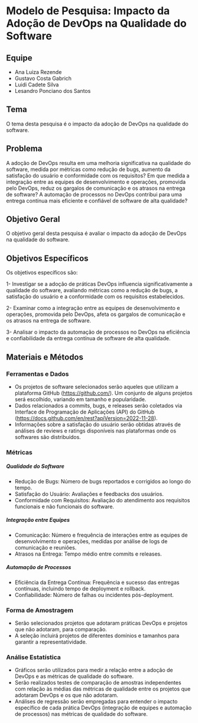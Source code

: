 
# Modelo de Pesquisa: Impacto da Adoção de DevOps na Qualidade do Software

## Equipe

* Ana Luiza Rezende
* Gustavo Costa Gabrich
* Luidi Cadete Silva
* Lesandro Ponciano dos Santos

## Tema
O tema desta pesquisa é o impacto da adoção de DevOps na qualidade do software.

## Problema
A adoção de DevOps resulta em uma melhoria significativa na qualidade do software, medida por métricas como redução de bugs, aumento da satisfação do usuário e conformidade com os requisitos? Em que medida a integração entre as equipes de desenvolvimento e operações, promovida pelo DevOps, reduz os gargalos de comunicação e os atrasos na entrega de software? A automação de processos no DevOps contribui para uma entrega contínua mais eficiente e confiável de software de alta qualidade?


## Objetivo Geral
O objetivo geral desta pesquisa é avaliar o impacto da adoção de DevOps na qualidade do software.

## Objetivos Específicos

Os objetivos específicos são:

1- Investigar se a adoção de práticas DevOps influencia significativamente a qualidade do software, avaliando métricas como a redução de bugs, a satisfação do usuário e a conformidade com os requisitos estabelecidos.

2- Examinar como a integração entre as equipes de desenvolvimento e operações, promovida pelo DevOps, afeta os gargalos de comunicação e os atrasos na entrega de software.

3- Analisar o impacto da automação de processos no DevOps na eficiência e confiabilidade da entrega contínua de software de alta qualidade.


## Materiais e Métodos
### Ferramentas e Dados
- Os projetos de software selecionados serão aqueles que utilizam a plataforma GitHub (https://github.com/). Um conjunto de alguns projetos será escolhido, variando em tamanho e popularidade.
- Dados relacionados a commits, bugs, e releases serão coletados via Interface de Programação de Aplicações (API) do GitHub (https://docs.github.com/en/rest?apiVersion=2022-11-28).
- Informações sobre a satisfação do usuário serão obtidas através de análises de reviews e ratings disponíveis nas plataformas onde os softwares são distribuídos.

### Métricas
##### Qualidade do Software
- Redução de Bugs: Número de bugs reportados e corrigidos ao longo do tempo.
- Satisfação do Usuário: Avaliações e feedbacks dos usuários.
- Conformidade com Requisitos: Avaliação do atendimento aos requisitos funcionais e não funcionais do software.

##### Integração entre Equipes
- Comunicação: Número e frequência de interações entre as equipes de desenvolvimento e operações, medidas por análise de logs de comunicação e reuniões.
- Atrasos na Entrega: Tempo médio entre commits e releases.
##### Automação de Processos
- Eficiência da Entrega Contínua: Frequência e sucesso das entregas contínuas, incluindo tempo de deployment e rollback.
- Confiabilidade: Número de falhas ou incidentes pós-deployment.

### Forma de Amostragem
- Serão selecionados projetos que adotaram práticas DevOps e projetos que não adotaram, para comparação.
- A seleção incluirá projetos de diferentes domínios e tamanhos para garantir a representatividade.

### Análise Estatística
- Gráficos serão utilizados para medir a relação entre a adoção de DevOps e as métricas de qualidade do software.
- Serão realizados testes de comparação de amostras independentes com relação às médias das métricas de qualidade entre os projetos que adotaram DevOps e os que não adotaram.
- Análises de regressão serão empregadas para entender o impacto específico de cada prática DevOps (integração de equipes e automação de processos) nas métricas de qualidade do software.